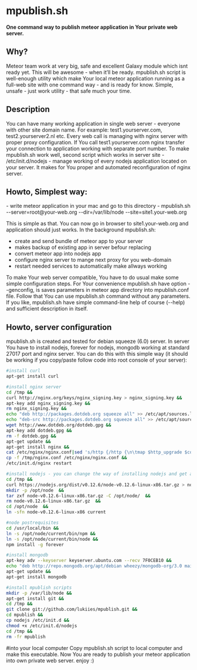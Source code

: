 <h1>mpublish.sh</h1>

<b>One command way to publish meteor application in Your private web server.</b>

<h2>Why?</h2>
Meteor team work at very big, safe and excellent Galaxy module which isnt ready yet. This will be awesome - when it’ll be ready. mpublish.sh script is well-enough utility which make Your local meteor application running as a full-web site with one command way - and is ready for know. Simple, unsafe - just work utility - that safe much your time.

<h2>Description</h2>
You can have many working application in single web server - everyone with other site domain name. For example: test1.yourserver.com, test2.yourserver2.nl etc. Every web call is managing with nginx server with proper proxy configuration. If You call test1.yourserver.com nginx transfer your connection to application working with separate port number.
To make mpublish.sh work well, second script which works in server site - /etc/init.d/nodejs - manage working of every nodejs application located on your server. It makes for You proper and automated reconfiguration of nginx server.

<h2>Howto, Simplest way:</h2>
- write meteor application in your mac and go to this directory
- mpublish.sh --server=root@your-web.org --dir=/var/lib/node --site=site1.your-web.org

This is simple as that. You can now go in browser to site1.your-web.org and application should just works. In the background mpublish.sh:
- create and send bundle of meteor app to your server
- makes backup of existing app in server befour replacing
- convert meteor app into nodejs app
- configure nginx server to mange next proxy for you web-domain
- restart needed services to automatically make allways working

To make Your web server compatible, You have to do usual make some simple configuration steps. For Your convenience mpublish.sh have option --genconfig, is saves parameters in meteor app directory into mpublish.conf file. Follow that You can use mpublish.sh command without any parameters. If you like, mpublish.sh have simple command-line help of course (--help) and sufficient description in itself.

<h2>Howto, server configuration</h2>
mpublish.sh is created and tested for debian squeeze (6.0) server.
In server You have to install nodejs, forever for nodejs, mongodb working at standard 27017 port and nginx server.
You can do this with this simple way (it should be working if you copy/paste follow code into root console of your server):

```sh
#install curl
apt-get install curl

#install nginx server
cd /tmp && 
curl http://nginx.org/keys/nginx_signing.key > nginx_signing.key && 
apt-key add nginx_signing.key && 
rm nginx_signing.key && 
echo "deb http://packages.dotdeb.org squeeze all" >> /etc/apt/sources.list && 
echo "deb-src http://packages.dotdeb.org squeeze all" >> /etc/apt/sources.list && 
wget http://www.dotdeb.org/dotdeb.gpg && 
apt-key add dotdeb.gpg && 
rm -f dotdeb.gpg && 
apt-get update && 
apt-get install nginx && 
cat /etc/nginx/nginx.conf|sed 's/http {/http {\n\tmap $http_upgrade $connection_upgrade { default upgrade; ""      close; }\n/g' >/tmp/nginx.conf && 
cp -f /tmp/nginx.conf /etc/nginx/nginx.conf && 
/etc/init.d/nginx restart

#install nodejs - you can change the way of installing nodejs and get another version if you like
cd /tmp && 
curl https://nodejs.org/dist/v0.12.6/node-v0.12.6-linux-x86.tar.gz > node-v0.12.6-linux-x86.tar.gz && 
mkdir -p /opt/node  && 
tar zxf node-v0.12.6-linux-x86.tar.gz -C /opt/node/  && 
rm node-v0.12.6-linux-x86.tar.gz  && 
cd /opt/node  && 
ln -sfn node-v0.12.6-linux-x86 current

#node postrequisites
cd /usr/local/bin && 
ln -s /opt/node/current/bin/npm && 
ln -s /opt/node/current/bin/node &&
npm install -g forever

#install mongodb
apt-key adv --keyserver keyserver.ubuntu.com --recv 7F0CEB10 && 
echo "deb http://repo.mongodb.org/apt/debian wheezy/mongodb-org/3.0 main" | tee && /etc/apt/sources.list.d/mongodb-org-3.0.list && 
apt-get update && 
apt-get install mongodb

#install mpublish scripts
mkdir -p /var/lib/node && 
apt-get install git &&
cd /tmp &&
git clone git://github.com/lukiies/mpublish.git && 
cd mpublish &&
cp nodejs /etc/init.d && 
chmod +x /etc/init.d/nodejs
cd /tmp &&
rm -fr mpublish
```

#into your local computer
Copy mpublish.sh script to local computer and make this executable.
Now You are ready to publish your meteor application into own private web server.
enjoy :)
